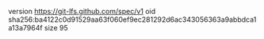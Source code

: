 version https://git-lfs.github.com/spec/v1
oid sha256:ba4122c0d91529aa63f060ef9ec281292d6ac343056363a9abbdca1a13a7964f
size 95
